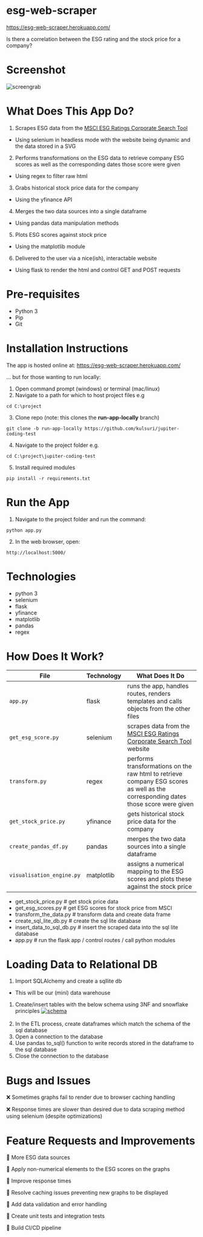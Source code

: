 # esg-web-scraper
https://esg-web-scraper.herokuapp.com/

Is there a correlation between the ESG rating and the stock price for a company?

# Screenshot
![screengrab](https://media.giphy.com/media/yRx7YJn3sn3lSexn19/giphy.gif)

# What Does This App Do?
1. Scrapes ESG data from the [MSCI ESG Ratings Corporate Search Tool](https://www.msci.com/our-solutions/esg-investing/esg-ratings/esg-ratings-corporate-search-tool/issuer/)
- Using selenium in headless mode with the website being dynamic and the data stored in a SVG
2. Performs transformations on the ESG data to retrieve company ESG scores as well as the corresponding dates those score were given
- Using regex to filter raw html
3. Grabs historical stock price data for the company
- Using the yfinance API
4. Merges the two data sources into a single dataframe
- Using pandas data manipulation methods
5. Plots ESG scores against stock price
- Using the matplotlib module
6. Delivered to the user via a nice(ish), interactable website
- Using flask to render the html and control GET and POST requests

# Pre-requisites
- Python 3
- Pip
- Git

# Installation Instructions
The app is hosted online at: https://esg-web-scraper.herokuapp.com/

... but for those wanting to run locally:

1. Open command prompt (windows) or terminal (mac/linux)
2. Navigate to a path for which to host project files e.g
```
cd C:\project
```
3. Clone repo (note: this clones the **run-app-locally** branch)
```
git clone -b run-app-locally https://github.com/kulsuri/jupiter-coding-test
```
4. Navigate to the project folder e.g.
```
cd C:\project\jupiter-coding-test
```
5. Install required modules
```
pip install -r requirements.txt 
```

# Run the App
1. Navigate to the project folder and run the command:
```
python app.py
```
2. In the web browser, open:
```
http://localhost:5000/
```

# Technologies
- python 3
- selenium
- flask
- yfinance
- matplotlib
- pandas
- regex

# How Does It Work?

File | Technology | What Does It Do
--- | --- | ---
`app.py` | flask | runs the app, handles routes, renders templates and calls objects from the other files
`get_esg_score.py` | selenium | scrapes data from the [MSCI ESG Ratings Corporate Search Tool](https://www.msci.com/our-solutions/esg-investing/esg-ratings/esg-ratings-corporate-search-tool/issuer/) website
`transform.py` | regex | performs transformations on the raw html to retrieve company ESG scores as well as the corresponding dates those score were given
`get_stock_price.py` | yfinance | gets historical stock price data for the company
`create_pandas_df.py` | pandas | merges the two data sources into a single dataframe
`visualisation_engine.py` | matplotlib | assigns a numerical mapping to the ESG scores and plots these against the stock price

- get_stock_price.py # get stock price data
- get_esg_scores.py # get ESG scores for stock price from MSCI
- transform_the_data.py # transform data and create data frame
- create_sql_lite_db.py # create the sql lite database
- insert_data_to_sql_db.py # insert the scraped data into the sql lite database
- app.py # run the flask app / control routes / call python modules

# Loading Data to Relational DB
1. Import SQLAlchemy and create a sqllite db
- This will be our (mini) data warehouse
1. Create/insert tables with the below schema using 3NF and snowflake principles
<a href="https://ibb.co/QfrhW6w"><img src="https://i.ibb.co/SPRHkKC/schema.png" alt="schema" border="0"></a><br /><a target='_blank' href='https://the-crosswordsolver.com/tag/presuppose'></a><br />
3. In the ETL process, create dataframes which match the schema of the sql database
4. Open a connection to the database
5. Use pandas to_sql() function to write records stored in the dataframe to the sql database
6. Close the connection to the database

# Bugs and Issues
:x: Sometimes graphs fail to render due to browser caching handling

:x: Response times are slower than desired due to data scraping method using selenium (despite optimizations)

# Feature Requests and Improvements
:black_square_button: More ESG data sources

:black_square_button: Apply non-numerical elements to the ESG scores on the graphs

:black_square_button:	Improve response times

:black_square_button:	Resolve caching issues preventing new graphs to be displayed

:black_square_button:	Add data validation and error handling

:black_square_button: Create unit tests and integration tests

:black_square_button:	Build CI/CD pipeline